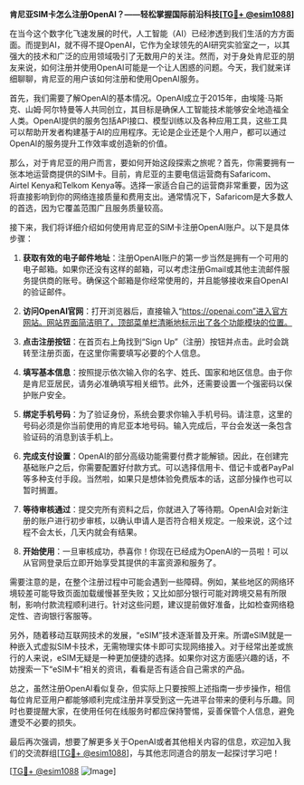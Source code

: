 **肯尼亚SIM卡怎么注册OpenAI？——轻松掌握国际前沿科技[[TG💪+ @esim1088](https://t.me/s/esim1088)]**

在当今这个数字化飞速发展的时代，人工智能（AI）已经渗透到我们生活的方方面面。而提到AI，就不得不提OpenAI，它作为全球领先的AI研究实验室之一，以其强大的技术和广泛的应用领域吸引了无数用户的关注。然而，对于身处肯尼亚的朋友来说，如何注册并使用OpenAI可能是一个让人困惑的问题。今天，我们就来详细聊聊，肯尼亚的用户该如何注册和使用OpenAI服务。

首先，我们需要了解OpenAI的基本情况。OpenAI成立于2015年，由埃隆·马斯克、山姆·阿尔特曼等人共同创立，其目标是确保人工智能技术能够安全地造福全人类。OpenAI提供的服务包括API接口、模型训练以及各种应用工具，这些工具可以帮助开发者构建基于AI的应用程序。无论是企业还是个人用户，都可以通过OpenAI的服务提升工作效率或创造新的价值。

那么，对于肯尼亚的用户而言，要如何开始这段探索之旅呢？首先，你需要拥有一张本地运营商提供的SIM卡。目前，肯尼亚的主要电信运营商有Safaricom、Airtel Kenya和Telkom Kenya等。选择一家适合自己的运营商非常重要，因为这将直接影响到你的网络连接质量和费用支出。通常情况下，Safaricom是大多数人的首选，因为它覆盖范围广且服务质量较高。

接下来，我们将详细介绍如何使用肯尼亚的SIM卡注册OpenAI账户。以下是具体步骤：

1. **获取有效的电子邮件地址**：注册OpenAI账户的第一步当然是拥有一个可用的电子邮箱。如果你还没有这样的邮箱，可以考虑注册Gmail或其他主流邮件服务提供商的账号。确保这个邮箱是你经常使用的，并且能够接收来自OpenAI的验证邮件。

2. **访问OpenAI官网**：打开浏览器后，直接输入“https://openai.com”进入官方网站。网站界面简洁明了，顶部菜单栏清晰地标示出了各个功能模块的位置。

3. **点击注册按钮**：在首页右上角找到“Sign Up”（注册）按钮并点击。此时会跳转至注册页面，在这里你需要填写必要的个人信息。

4. **填写基本信息**：按照提示依次输入你的名字、姓氏、国家和地区信息。由于你是肯尼亚居民，请务必准确填写相关细节。此外，还需要设置一个强密码以保护账户安全。

5. **绑定手机号码**：为了验证身份，系统会要求你输入手机号码。请注意，这里的号码必须是你当前使用的肯尼亚本地号码。输入完成后，平台会发送一条包含验证码的消息到该手机上。

6. **完成支付设置**：OpenAI的部分高级功能需要付费才能解锁。因此，在创建完基础账户之后，你需要配置好付款方式。可以选择信用卡、借记卡或者PayPal等多种支付手段。当然啦，如果只是想体验免费版本的话，这部分操作也可以暂时搁置。

7. **等待审核通过**：提交完所有资料之后，你就进入了等待期。OpenAI会对新注册的账户进行初步审核，以确认申请人是否符合相关规定。一般来说，这个过程不会太长，几天内就会有结果。

8. **开始使用**：一旦审核成功，恭喜你！你现在已经成为OpenAI的一员啦！可以从官网登录后立即开始享受其提供的丰富资源和服务了。

需要注意的是，在整个注册过程中可能会遇到一些障碍。例如，某些地区的网络环境较差可能导致页面加载缓慢甚至失败；又比如部分银行可能对跨境交易有所限制，影响付款流程顺利进行。针对这些问题，建议提前做好准备，比如检查网络稳定性、咨询银行客服等。

另外，随着移动互联网技术的发展，“eSIM”技术逐渐普及开来。所谓eSIM就是一种嵌入式虚拟SIM卡技术，无需物理实体卡即可实现网络接入。对于经常出差或旅行的人来说，eSIM无疑是一种更加便捷的选择。如果你对这方面感兴趣的话，不妨搜索一下“eSIM卡”相关的资讯，看看是否有适合自己需求的产品。

总之，虽然注册OpenAI看似复杂，但实际上只要按照上述指南一步步操作，相信每位肯尼亚用户都能够顺利完成注册并享受到这一先进平台带来的便利与乐趣。同时也要提醒大家，在使用任何在线服务时都应保持警惕，妥善保管个人信息，避免遭受不必要的损失。

最后再次强调，想要了解更多关于OpenAI或者其他相关内容的信息，欢迎加入我们的交流群组[[TG💪+ @esim1088](https://t.me/s/esim1088)]，与其他志同道合的朋友一起探讨学习吧！

[[TG💪+ @esim1088](https://t.me/s/esim1088) ![Image](https://i.postimg.cc/4NQfJmqS/Snipaste-2025-05-13-00-14-12.png)]